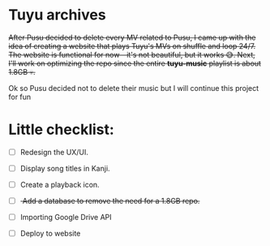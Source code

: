 # Tuyu archives
<s> After Pusu decided to delete every MV related to Pusu, I came up with the idea of creating a website that plays Tuyu's MVs on shuffle and loop 24/7. The website is functional for now—it's not beautiful, but it works 😅. Next, I'll work on optimizing the repo since the entire **tuyu-music** playlist is about 1.8GB 💀. </s>

Ok so Pusu decided not to delete their music but I will continue this project for fun
# Little checklist:
- [ ] Redesign the UX/UI.
- [ ] Display song titles in Kanji.
- [ ] Create a playback icon.
- [ ] <s> Add a database to remove the need for a 1.8GB repo. </s>
- [ ] Importing Google Drive API
- [ ] Deploy to website


